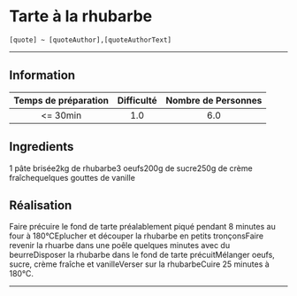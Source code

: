# Tarte à la rhubarbe

`[quote] ~ [quoteAuthor],[quoteAuthorText]`

---

## Information

| Temps de préparation  | Difficulté    | Nombre de Personnes |
|:---------------------:|:-------------:|:-------------------:|
| <= 30min            | 1.0  | 6.0        |

## Ingredients

1 pâte brisée2kg de rhubarbe3 oeufs200g de sucre250g de crème fraîchequelques gouttes de vanille

## Réalisation

Faire précuire le fond de tarte préalablement piqué pendant 8 minutes au four à 180°CEplucher et découper la rhubarbe en petits tronçonsFaire revenir la rhuarbe dans une poêle quelques minutes avec du beurreDisposer la rhubarbe dans le fond de tarte précuitMélanger oeufs, sucre, crème fraîche et vanilleVerser sur la rhubarbeCuire 25 minutes à 180°C.

---


